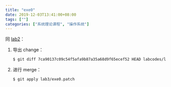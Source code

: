 ```yaml
---
title: "exe0"
date: 2019-12-03T13:41:00+08:00
tags: [""]
categories: ["系统理论课程", "操作系统"]
---
```



同 [lab2](../lab2/exe0.md)：

1. 导出 change：

   ```bash
   $ git diff 7ca90137c09c54f5afa9b87a35a68d9f65ecef52 HEAD labcodes/lab2/ | sed 's/lab2/lab3/g' > lab3/exe0.patch
   ```

2. 进行 merge：

   ```bash
   $ git apply lab3/exe0.patch
   ```


